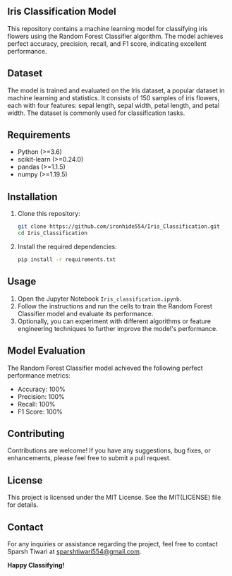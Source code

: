 ## Iris Classification Model

This repository contains a machine learning model for classifying iris flowers using the Random Forest Classifier algorithm. The model achieves perfect accuracy, precision, recall, and F1 score, indicating excellent performance.

## Dataset
The model is trained and evaluated on the Iris dataset, a popular dataset in machine learning and statistics. It consists of 150 samples of iris flowers, each with four features: sepal length, sepal width, petal length, and petal width. The dataset is commonly used for classification tasks.

## Requirements
- Python (>=3.6)
- scikit-learn (>=0.24.0)
- pandas (>=1.1.5)
- numpy (>=1.19.5)

## Installation
1. Clone this repository:
    ```bash
    git clone https://github.com/ironhide554/Iris_Classification.git
    cd Iris_Classification
    ```

2. Install the required dependencies:
    ```bash
    pip install -r requirements.txt
    ```

## Usage
1. Open the Jupyter Notebook `Iris_classification.ipynb`.
2. Follow the instructions and run the cells to train the Random Forest Classifier model and evaluate its performance.
3. Optionally, you can experiment with different algorithms or feature engineering techniques to further improve the model's performance.

## Model Evaluation
The Random Forest Classifier model achieved the following perfect performance metrics:
- Accuracy: 100%
- Precision: 100%
- Recall: 100%
- F1 Score: 100%

## Contributing
Contributions are welcome! If you have any suggestions, bug fixes, or enhancements, please feel free to submit a pull request.

## License
This project is licensed under the MIT License. See the MIT(LICENSE) file for details.

## Contact
For any inquiries or assistance regarding the project, feel free to contact Sparsh Tiwari at sparshtiwari554@gmail.com.

**Happy Classifying!**
